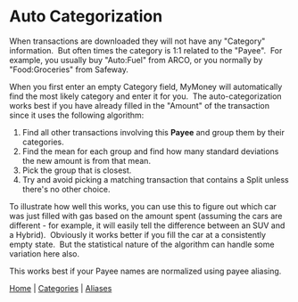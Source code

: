 # Auto Categorization

When transactions are downloaded they will not have any "Category" information.  But often times the category is 1:1 related to the "Payee".  For example, you usually buy "Auto:Fuel" from ARCO, or you normally by "Food:Groceries" from Safeway.

When you first enter an empty Category field, MyMoney will automatically find the most likely category and enter it for you.  The auto-categorization works best if you have already filled in the "Amount" of the transaction since it uses the following algorithm:

1. Find all other transactions      involving this **Payee**  and group them by their categories.
1. Find the mean for each group      and find how many standard deviations the new amount is from that mean.
1. Pick the group that is      closest.
1. Try and avoid picking a      matching transaction that contains a Split unless there's no other choice.


To illustrate how well this works, you can use this to figure out which car was just filled with gas based on the amount spent (assuming the cars are different - for example, it will easily tell the difference between an SUV and a Hybrid).  Obviously it works better if you fill the car at a consistently empty state.  But the statistical nature of the algorithm can handle some variation here also.

This works best if your Payee names are normalized using payee aliasing.

[Home](../index.md) | [Categories](Categories.md) | [Aliases](Aliases.md)
